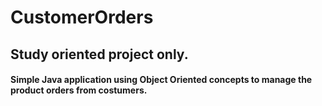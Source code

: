 # CustomerOrders
## Study oriented project only.
#### Simple Java application using Object Oriented concepts to manage the product orders from costumers.
